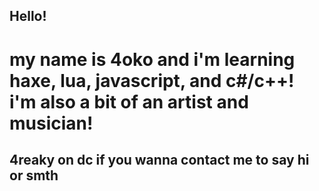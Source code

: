 ## Hello!
# my name is 4oko and i'm learning haxe, lua, javascript, and c#/c++! i'm also a bit of an artist and musician!
## 4reaky on dc if you wanna contact me to say hi or smth
